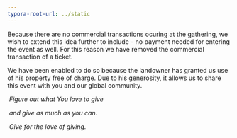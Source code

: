 ```yaml
---
typora-root-url: ../static
---
```


Because there are no commercial transactions ocuring at the gathering, we wish to extend this idea further to include - no payment  needed for entering the event as well.  For this reason we have removed the commercial transaction of a ticket.

We have been enabled to do so because the landowner has granted us use of his property free of charge.  Due to his generosity, it allows us to share this event with you and our global community.



​				*Figure out what You love to give*

​						*and give as much as you can.*

​					*Give for the love of giving.*

